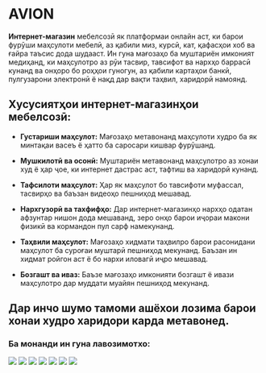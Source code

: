 # AVION

**Интернет-магазин** мебелсозӣ як платформаи онлайн аст, ки барои фурӯши маҳсулоти мебелӣ, аз қабили миз, курсӣ, кат, қафасҳои хоб ва ғайра таъсис дода шудааст. Ин гуна мағозаҳо ба муштариён имконият медиҳанд, ки маҳсулотро аз рӯи тасвир, тавсифот ва нархҳо баррасӣ кунанд ва онҳоро бо роҳҳои гуногун, аз қабили картаҳои банкӣ, пулгузарони электронӣ ё нақд дар вақти таҳвил, харидорӣ намоянд.

## Хусусиятҳои интернет-магазинҳои мебелсозӣ:

- **Густариши маҳсулот:** Мағозаҳо метавонанд маҳсулоти худро ба як минтақаи васеъ ё ҳатто ба саросари кишвар фурӯшанд.

- **Мушкилотӣ ва осонӣ:** Муштариён метавонанд маҳсулотро аз хонаи худ ё ҳар ҷое, ки интернет дастрас аст, тафтиш ва харидорӣ кунанд.

- **Тафсилоти маҳсулот:** Ҳар як маҳсулот бо тавсифоти муфассал, тасвирҳо ва баъзан видеоҳо пешниҳод мешавад.

- **Нархгузорӣ ва тахфифҳо:** Дар интернет-магазинҳо нархҳо одатан афзунтар нишон дода мешаванд, зеро онҳо барои иҷораи макони физикӣ ва кормандон пул сарф намекунанд.

- **Таҳвили маҳсулот:** Мағозаҳо хидмати таҳвилро барои расонидани маҳсулот ба суроғаи муштарӣ пешниҳод мекунанд. Баъзан ин хидмат ройгон аст ё бо нархи иловагӣ иҷро мешавад.

- **Бозгашт ва иваз:** Баъзе мағозаҳо имконияти бозгашт ё ивази маҳсулотро дар муддати муайян пешниҳод мекунанд.

## Дар инчо шумо тамоми ашёхои лозима барои хонаи худро харидори карда метавонед.
### Ба монанди ин гуна лавозимотхо:
![](./Parent%20(1).png) 
![](./Parent%20(2).png)
![](./Parent%20(3).png)
![](./Parent%20(4).png)
![](./Image%20Block.png)
![](./Image%20Left.png)
![](./fa9b27255272d76e665cce4314b4aedb.jpg)